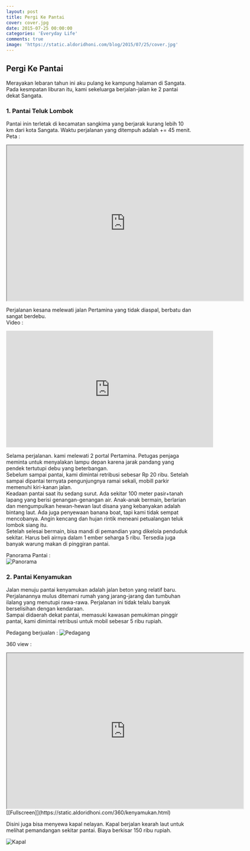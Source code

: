 ```yaml
---
layout: post
title: Pergi Ke Pantai
cover: cover.jpg
date: 2015-07-25 00:00:00
categories: 'Everyday Life'
comments: true
image: 'https://static.aldoridhoni.com/blog/2015/07/25/cover.jpg'
---
```


## Pergi Ke Pantai ##

Merayakan lebaran tahun ini aku pulang ke kampung halaman di Sangata. Pada kesmpatan liburan itu, kami sekeluarga berjalan-jalan ke 2 pantai dekat Sangata.  

### 1. Pantai Teluk Lombok ###
Pantai inin terletak di kecamatan sangkima yang berjarak kurang lebih 10 km dari kota Sangata. Waktu perjalanan yang ditempuh adalah += 45 menit.  
Peta :   
   
  <iframe src='https://static.aldoridhoni.com/blog/2015/07/25/map.html' width=640 height=420></iframe>
   
   
   
Perjalanan kesana melewati jalan Pertamina yang tidak diaspal, berbatu dan sangat berdebu.   
Video :   

<iframe width="560" height="315" src="https://www.youtube.com/embed/ilxghCGZ-ss" frameborder="0" allowfullscreen></iframe>

   
Selama perjalanan. kami melewati 2 portal Pertamina. Petugas penjaga meminta untuk menyalakan lampu depan karena jarak pandang yang pendek tertutupi debu yang beterbangan.  
Sebelum sampai pantai, kami dimintai retribusi sebesar Rp 20 ribu. Setelah sampai dipantai ternyata pengunjungnya ramai sekali, mobill parkir memenuhi kiri-kanan jalan.  
Keadaan pantai saat itu sedang surut. Ada sekitar 100 meter pasir+tanah lapang yang berisi genangan-genangan air. Anak-anak bermain, berlarian dan mengumpulkan hewan-hewan laut disana yang kebanyakan adalah bintang laut. Ada juga penyewaan banana boat, tapi kami tidak sempat mencobanya. Angin kencang dan hujan rintik meneani petualangan teluk lombok siang itu.   
Setelah selesai bermain, bisa mandi di pemandian yang dikelola penduduk sekitar. Harus beli airnya dalam 1 ember seharga 5 ribu. Tersedia juga banyak warung makan di pinggiran pantai.

Panorama Pantai :   
![Panorama](https://static.aldoridhoni.com/blog/2015/07/25/q_tl_pano.jpg)

### 2. Pantai Kenyamukan ###
Jalan menuju pantai kenyamukan adalah jalan beton yang relatif baru. Perjalanannya mulus ditemani rumah yang jarang-jarang dan tumbuhan ilalang yang menutupi rawa-rawa. Perjalanan ini tidak telalu banyak berselisihan dengan kendaraan.   
Sampai didaerah dekat pantai, memasuki kawasan pemukiman pinggir pantai, kami dimintai retribusi untuk mobil sebesar 5 ribu rupiah. 

Pedagang berjualan :
![Pedagang](https://static.aldoridhoni.com/blog/2015/07/25/q_pedagang_kenyamukan.jpg)

360 view :   
<iframe width=640 height=420 src='https://static.aldoridhoni.com/360/kenyamukan.html'></iframe>   
[[Fullscreen]](https://static.aldoridhoni.com/360/kenyamukan.html)   


Disini juga bisa menyewa kapal nelayan. Kapal berjalan kearah laut untuk melihat pemandangan sekitar pantai. Biaya berkisar 150 ribu rupiah.

![Kapal](https://static.aldoridhoni.com/blog/2015/07/25/kapal.jpg)

